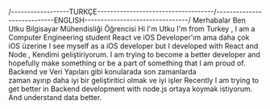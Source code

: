 /------------------TURKÇE------------------------------------/----------------------------ENGLISH--------------------------------/
Merhabalar Ben Utku Bilgisayar Mühendisliği Öğrencisi           Hi I'm Utku I'm from Turkey , I am a Computer Engineering student
React ve iOS Developer'ım ama daha çok iOS üzerine              I see myself as a iOS developer but I developed with React and Node ,
Kendimi geliştiriyorum.                                         I am trying to become a better developer and hopefully make something or be 
                                                                a part of something that I am proud of.
Backend ve Veri Yapıları gibi konularada son zamanlarda         
zaman ayırıp daha iyi bir geliştiritici olmak ve iyi işler      Recently I am trying to get better in Backend development with node.js
ortaya koymak istiyorum.                                        And understand data better.


